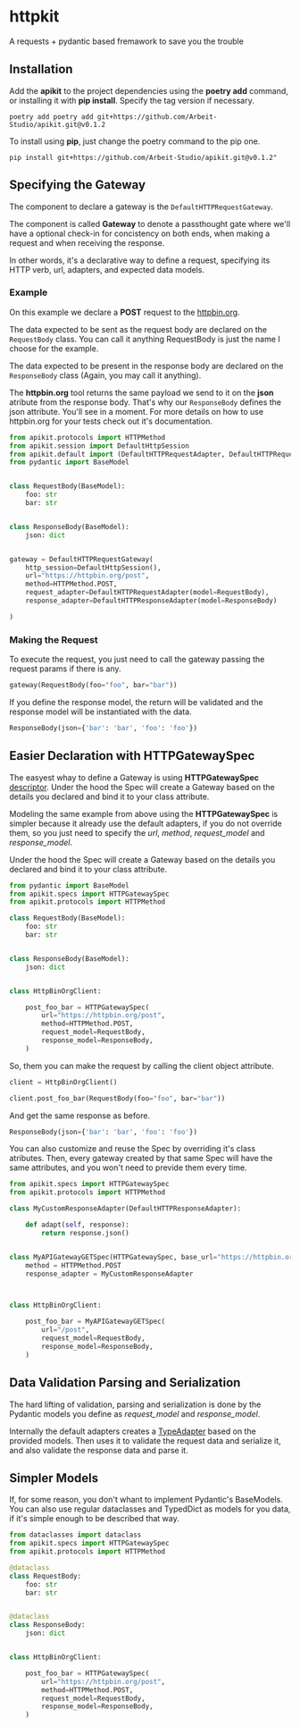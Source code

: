 # httpkit
A requests + pydantic based fremawork to save you the trouble

## Installation

Add the **apikit** to the project dependencies using the **poetry add** command, or installing it with **pip install**. Specify the tag version if necessary.

```shell
poetry add poetry add git+https://github.com/Arbeit-Studio/apikit.git@v0.1.2
```
To install using **pip**, just change the poetry command to the pip one.

```shell
pip install git+https://github.com/Arbeit-Studio/apikit.git@v0.1.2"
```

## Specifying the Gateway

The component to declare a gateway is the `DefaultHTTPRequestGateway`.

The component is called **Gateway** to denote a passthought gate where we'll have a optional check-in for concistency on both ends, when making a request and when receiving the response.

In other words, it's a declarative way to define a request, specifying its HTTP verb, url, adapters, and expected data models.

### Example

On this example we declare a **POST** request to the [httpbin.org](https://httpbin.org). 

The data expected to be sent as the request body are declared on the `RequestBody` class. You can call it anything RequestBody is just the name I choose for the example.

The data expected to be present in the response body are declared on the `ResponseBody` class (Again, you may call it anything). 

The **httpbin.org** tool returns the same payload we send to it on the **json** atribute from the response body. That's why our `ResponseBody` defines the json attribute. You'll see in a moment. For more details on how to use httpbin.org for your tests check out it's documentation.

```python
from apikit.protocols import HTTPMethod
from apikit.session import DefaultHttpSession
from apikit.default import (DefaultHTTPRequestAdapter, DefaultHTTPRequestGateway, DefaultHTTPResponseAdapter)
from pydantic import BaseModel


class RequestBody(BaseModel):
    foo: str
    bar: str


class ResponseBody(BaseModel):
    json: dict


gateway = DefaultHTTPRequestGateway(
    http_session=DefaultHttpSession(),
    url="https://httpbin.org/post",
    method=HTTPMethod.POST,
    request_adapter=DefaultHTTPRequestAdapter(model=RequestBody),
    response_adapter=DefaultHTTPResponseAdapter(model=ResponseBody)

)
```

### Making the Request
To execute the request, you just need to call the gateway passing the request params if there is any.

```python
gateway(RequestBody(foo="foo", bar="bar"))
```

If you define the response model, the return will be validated and the response model will be instantiated with the data.

```python
ResponseBody(json={'bar': 'bar', 'foo': 'foo'})
```

## Easier Declaration with HTTPGatewaySpec

The easyest whay to define a Gateway is using **HTTPGatewaySpec** [descriptor](https://docs.python.org/3.10/howto/descriptor.html). Under the hood the Spec will create a Gateway based on the details you declared and bind it to your class attribute.

Modeling the same example from above using the **HTTPGatewaySpec** is simpler because it already use the default adapters, if you do not override them, so you just need to specify the *url*, *method*, *request_model* and *response_model*.

Under the hood the Spec will create a Gateway based on the details you declared and bind it to your class attribute.

```python
from pydantic import BaseModel
from apikit.specs import HTTPGatewaySpec
from apikit.protocols import HTTPMethod

class RequestBody(BaseModel):
    foo: str
    bar: str


class ResponseBody(BaseModel):
    json: dict


class HttpBinOrgClient:

    post_foo_bar = HTTPGatewaySpec(
        url="https://httpbin.org/post",
        method=HTTPMethod.POST,
        request_model=RequestBody,
        response_model=ResponseBody,
    )
```

So, them you can make the request by calling the client object attribute.

```python
client = HttpBinOrgClient()

client.post_foo_bar(RequestBody(foo="foo", bar="bar"))
```

And get the same response as before.

```python
ResponseBody(json={'bar': 'bar', 'foo': 'foo'})
```

You can also customize and reuse the Spec by overriding it's class atributes. Then, every gateway created by that same Spec will have the same attributes, and you won't need to previde them every time.

```python
from apikit.specs import HTTPGatewaySpec
from apikit.protocols import HTTPMethod

class MyCustomResponseAdapter(DefaultHTTPResponseAdapter):

    def adapt(self, response):
        return response.json()


class MyAPIGatewayGETSpec(HTTPGatewaySpec, base_url="https://httpbin.org"):
    method = HTTPMethod.POST
    response_adapter = MyCustomResponseAdapter



class HttpBinOrgClient:

    post_foo_bar = MyAPIGatewayGETSpec(
        url="/post",
        request_model=RequestBody,
        response_model=ResponseBody,
    )
```

## Data Validation Parsing and Serialization

The hard lifting of validation, parsing and serialization is done by the Pydantic models you define as *request_model* and *response_model*.

Internally the default adapters creates a [TypeAdapter](https://docs.pydantic.dev/latest/api/type_adapter/) based on the provided models. Then uses it to validate the request data and serialize it, and also validate the response data and parse it.


## Simpler Models

If, for some reason, you don't whant to implement Pydantic's BaseModels. You can also use regular dataclasses and TypedDict as models for you data, if it's simple enough to be described that way.

```python
from dataclasses import dataclass
from apikit.specs import HTTPGatewaySpec
from apikit.protocols import HTTPMethod

@dataclass
class RequestBody:
    foo: str
    bar: str


@dataclass
class ResponseBody:
    json: dict


class HttpBinOrgClient:

    post_foo_bar = HTTPGatewaySpec(
        url="https://httpbin.org/post",
        method=HTTPMethod.POST,
        request_model=RequestBody,
        response_model=ResponseBody,
    )
```